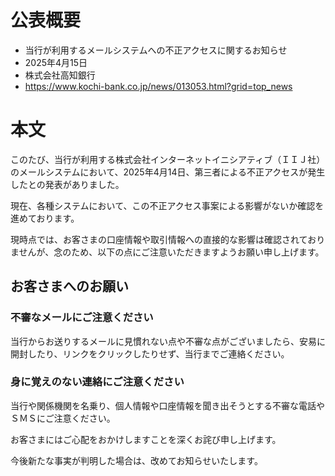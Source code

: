 # 公表概要
- 当行が利用するメールシステムへの不正アクセスに関するお知らせ
- 2025年4月15日
- 株式会社高知銀行
- https://www.kochi-bank.co.jp/news/013053.html?grid=top_news

# 本文
このたび、当行が利用する株式会社インターネットイニシアティブ（ＩＩＪ社）のメールシステムにおいて、2025年4月14日、第三者による不正アクセスが発生したとの発表がありました。

現在、各種システムにおいて、この不正アクセス事案による影響がないか確認を進めております。

現時点では、お客さまの口座情報や取引情報への直接的な影響は確認されておりませんが、念のため、以下の点にご注意いただきますようお願い申し上げます。

## お客さまへのお願い
### 不審なメールにご注意ください
当行からお送りするメールに見慣れない点や不審な点がございましたら、安易に開封したり、リンクをクリックしたりせず、当行までご連絡ください。

### 身に覚えのない連絡にご注意ください
当行や関係機関を名乗り、個人情報や口座情報を聞き出そうとする不審な電話やＳＭＳにご注意ください。

お客さまにはご心配をおかけしますことを深くお詫び申し上げます。

今後新たな事実が判明した場合は、改めてお知らせいたします。
